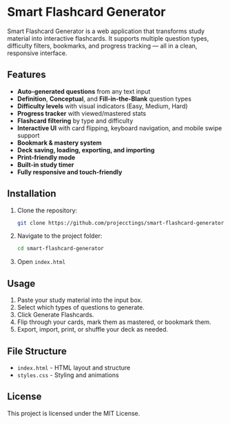 # Smart Flashcard Generator

Smart Flashcard Generator is a web application that transforms study material into interactive flashcards. It supports multiple question types, difficulty filters, bookmarks, and progress tracking — all in a clean, responsive interface.

## Features

- **Auto-generated questions** from any text input
- **Definition**, **Conceptual**, and **Fill-in-the-Blank** question types
- **Difficulty levels** with visual indicators (Easy, Medium, Hard)
- **Progress tracker** with viewed/mastered stats
- **Flashcard filtering** by type and difficulty
- **Interactive UI** with card flipping, keyboard navigation, and mobile swipe support
- **Bookmark & mastery system**
- **Deck saving, loading, exporting, and importing**
- **Print-friendly mode**
- **Built-in study timer**
- **Fully responsive and touch-friendly**

## Installation

1. Clone the repository:
   ```bash
   git clone https://github.com/projecctings/smart-flashcard-generator.git

2. Navigate to the project folder:

   ```bash
   cd smart-flashcard-generator

3. Open `index.html` 



## Usage
1. Paste your study material into the input box.
2. Select which types of questions to generate.
3. Click Generate Flashcards.
4. Flip through your cards, mark them as mastered, or bookmark them.
5. Export, import, print, or shuffle your deck as needed.


## File Structure
- `index.html` - HTML layout and structure
- `styles.css` - Styling and animations


## License
This project is licensed under the MIT License.
